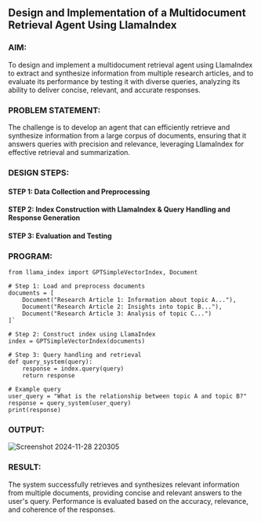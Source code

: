 ## Design and Implementation of a Multidocument Retrieval Agent Using LlamaIndex

### AIM:
To design and implement a multidocument retrieval agent using LlamaIndex to extract and synthesize information from multiple research articles, and to evaluate its performance by testing it with diverse queries, analyzing its ability to deliver concise, relevant, and accurate responses.

### PROBLEM STATEMENT:
The challenge is to develop an agent that can efficiently retrieve and synthesize information from a large corpus of documents, ensuring that it answers queries with precision and relevance, leveraging LlamaIndex for effective retrieval and summarization.

### DESIGN STEPS:

#### STEP 1: Data Collection and Preprocessing

#### STEP 2: Index Construction with LlamaIndex & Query Handling and Response Generation

#### STEP 3: Evaluation and Testing

### PROGRAM:
```
from llama_index import GPTSimpleVectorIndex, Document

# Step 1: Load and preprocess documents
documents = [
    Document("Research Article 1: Information about topic A..."),
    Document("Research Article 2: Insights into topic B..."),
    Document("Research Article 3: Analysis of topic C...")
]`

# Step 2: Construct index using LlamaIndex
index = GPTSimpleVectorIndex(documents)

# Step 3: Query handling and retrieval
def query_system(query):
    response = index.query(query)
    return response

# Example query
user_query = "What is the relationship between topic A and topic B?"
response = query_system(user_query)
print(response)
```
### OUTPUT:
![Screenshot 2024-11-28 220305](https://github.com/user-attachments/assets/5da94340-4c94-4175-ae7c-43799580ae00)

### RESULT:
The system successfully retrieves and synthesizes relevant information from multiple documents, providing concise and relevant answers to the user's query. Performance is evaluated based on the accuracy, relevance, and coherence of the responses.
